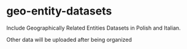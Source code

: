 # geo-entity-datasets
Include Geographically Related Entities
Datasets in Polish and Italian.

Other data will be uploaded after being organized
